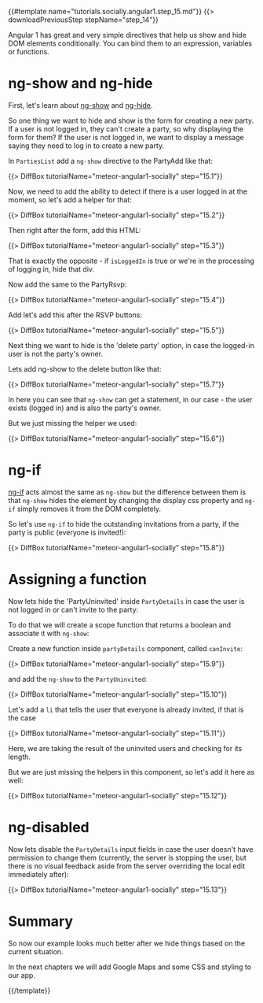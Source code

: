 {{#template name="tutorials.socially.angular1.step_15.md"}}
{{> downloadPreviousStep stepName="step_14"}}

Angular 1 has great and very simple directives that help us show and hide DOM elements conditionally.
You can bind them to an expression, variables or functions.

# ng-show and ng-hide

First, let's learn about [ng-show](https://docs.angularjs.org/api/ng/directive/ngShow) and [ng-hide](https://docs.angularjs.org/api/ng/directive/ngHide).

So one thing we want to hide and show is the form for creating a new party. If a user is not logged in, they can't create a party, so why displaying the form for them?
If the user is not logged in, we want to display a message saying they need to log in to create a new party.

In `PartiesList` add a `ng-show` directive to the PartyAdd like that:

{{> DiffBox tutorialName="meteor-angular1-socially" step="15.1"}}

Now, we need to add the ability to detect if there is a user logged in at the moment, so let's add a helper for that:

{{> DiffBox tutorialName="meteor-angular1-socially" step="15.2"}}

Then right after the form, add this HTML:

{{> DiffBox tutorialName="meteor-angular1-socially" step="15.3"}}

That is exactly the opposite - if `isLoggedIn` is true or we're in the processing of logging in, hide that div.

Now add the same to the PartyRsvp:

{{> DiffBox tutorialName="meteor-angular1-socially" step="15.4"}}

Add let's add this after the RSVP buttons:

{{> DiffBox tutorialName="meteor-angular1-socially" step="15.5"}}

Next thing we want to hide is the 'delete party' option, in case the logged-in user is not the party's owner.

Lets add ng-show to the delete button like that:

{{> DiffBox tutorialName="meteor-angular1-socially" step="15.7"}}

In here you can see that `ng-show` can get a statement, in our case - the user exists (logged in) and is also the party's owner.

But we just missing the helper we used:

{{> DiffBox tutorialName="meteor-angular1-socially" step="15.6"}}

# ng-if

[ng-if](https://docs.angularjs.org/api/ng/directive/ngIf) acts almost the same as `ng-show` but the difference between them
is that `ng-show` hides the element by changing the display css property and `ng-if` simply removes it from the DOM completely.

So let's use `ng-if` to hide the outstanding invitations from a party, if the party is public (everyone is invited!):

{{> DiffBox tutorialName="meteor-angular1-socially" step="15.8"}}

# Assigning a function

Now lets hide the 'PartyUninvited' inside `PartyDetails` in case the user is not logged in or can't invite to the party:

To do that we will create a scope function that returns a boolean and associate it with `ng-show`:

Create a new function inside `partyDetails` component, called `canInvite`:

{{> DiffBox tutorialName="meteor-angular1-socially" step="15.9"}}

and add the `ng-show` to the `PartyUninvited`:

{{> DiffBox tutorialName="meteor-angular1-socially" step="15.10"}}

Let's add a `li` that tells the user that everyone is already invited, if that is the case

{{> DiffBox tutorialName="meteor-angular1-socially" step="15.11"}}

Here, we are taking the result of the uninvited users and checking for its length.

But we are just missing the helpers in this component, so let's add it here as well:

{{> DiffBox tutorialName="meteor-angular1-socially" step="15.12"}}


# ng-disabled

Now lets disable the `PartyDetails` input fields in case the user doesn't have permission to change them (currently, the server is stopping the user, but there is no visual feedback aside from the server overriding the local edit immediately after):

{{> DiffBox tutorialName="meteor-angular1-socially" step="15.13"}}

# Summary

So now our example looks much better after we hide things based on the current situation.

In the next chapters we will add Google Maps and some CSS and styling to our app.

{{/template}}
